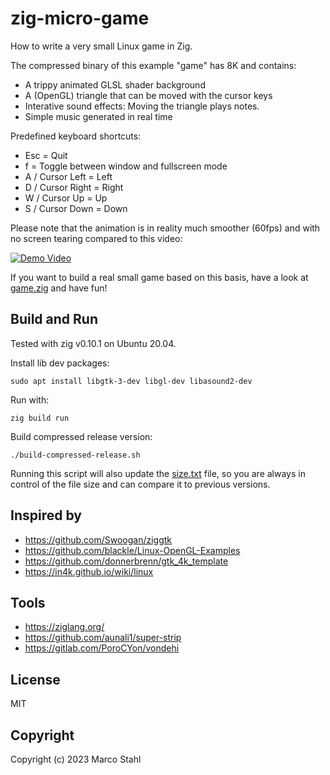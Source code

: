 # zig-micro-game

How to write a very small Linux game in Zig.

The compressed binary of this example "game" has 8K and contains:

* A trippy animated GLSL shader background
* A (OpenGL) triangle that can be moved with the cursor keys
* Interative sound effects: Moving the triangle plays notes.
* Simple music generated in real time

Predefined keyboard shortcuts:
* Esc = Quit
* f = Toggle between window and fullscreen mode
* A / Cursor Left = Left
* D / Cursor Right = Right
* W / Cursor Up  = Up
* S / Cursor Down  = Down


Please note that the animation is in reality much smoother (60fps) and with no screen tearing compared to this video: 

[![Demo Video](http://img.youtube.com/vi/9-FE2YLY7X0/0.jpg)](http://www.youtube.com/watch?v=9-FE2YLY7X0 "Demo Video")

If you want to build a real small game based on this basis, have a look at [game.zig](./src/game.zig) and have fun!

## Build and Run

Tested with zig v0.10.1 on Ubuntu 20.04.

Install lib dev packages:

    sudo apt install libgtk-3-dev libgl-dev libasound2-dev

Run with:

    zig build run

Build compressed release version:

    ./build-compressed-release.sh 

Running this script will also update the [size.txt](./size.txt) file, so you are always in control of the file size and can compare it to previous versions.


## Inspired by

* https://github.com/Swoogan/ziggtk
* https://github.com/blackle/Linux-OpenGL-Examples
* https://github.com/donnerbrenn/gtk_4k_template
* https://in4k.github.io/wiki/linux

## Tools

* https://ziglang.org/
* https://github.com/aunali1/super-strip
* https://gitlab.com/PoroCYon/vondehi


## License

MIT


## Copyright

Copyright (c) 2023 Marco Stahl